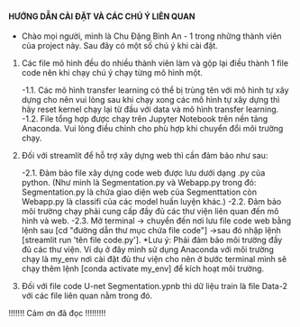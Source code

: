 #### HƯỚNG DẪN CÀI ĐẶT VÀ CÁC CHÚ Ý LIÊN QUAN ####
- Chào mọi người, mình là Chu Đặng Bình An - 1 trong những thành viên của project này. Sau đây có một số chú ý khi cài đặt.

1. Các file mô hình đều do nhiều thành viên làm và gộp lại điều thành 1 file code nên khi chạy chú ý chạy từng mô hình một.

    -1.1. Các mô hình transfer learning có thể bị trùng tên với mô hình tự xây dựng cho nên vui lòng sau khi chạy xong các mô hình tự xây
    dựng thì hãy reset kernel chạy lại từ đầu với data và mô hình transfer learning.
    -1.2. File tổng hợp được chạy trên Jupyter Notebook trên nền tảng Anaconda. Vui lòng điều chỉnh cho phù hợp khi chuyển đổi môi trường
    chạy.
    
2. Đối với streamlit để hỗ trợ xây dựng web thì cần đảm bảo như sau:

    -2.1. Đảm bảo file xây dựng code web được lưu dưới dạng .py của python. (Như mình là Segmentation.py và Webapp.py trong đó: Segmentation.py là chứa
    giao diện web của Segmenttation còn Webapp.py là classifi của các model huấn luyện khác.)
    -2.2. Đảm bảo môi trường chạy phải cung cấp đầy đủ các thư viện liên quan đến mô hình và web.
    -2.3. Mở terminal -> chuyển đến nơi lưu file code web bằng lệnh sau [cd "đường dẫn thư mục chứa file code"] ->sau đó nhập lệnh
    [streamlit run 'tên file code.py'].
    *Lưu ý: Phải đảm bảo môi trường đầy đủ các thư viện. Ví dụ ở đây mình sử dụng Anaconda với môi trường chạy là my_env nơi cài đặt đủ thư
    viện cho nên ở bước terminal mình sẽ chạy thêm lệnh [conda activate my_env] để kích hoạt môi trường.

3. Đối với file code U-net Segmentation.ypnb thì dữ liệu train là file Data-2 với các file liên quan nằm trong đó.


!!!!!!! Cảm ơn đã đọc !!!!!!!!!
